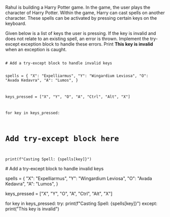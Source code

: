 Rahul is building a Harry Potter game. In the game, the user plays the character of Harry Potter. Within the game, Harry can cast spells on another character. These spells can be activated by pressing certain keys on the keyboard.

Given below is a list of keys the user is pressing. If the key is invalid and does not relate to an existing spell, an error is thrown. Implement the try-except exception block to handle these errors. Print **This key is invalid** when an exception is caught.



<Editor lang="python" type="exercise">
<code>
# Add a try-except block to handle invalid keys

spells = {
  "X": "Expelliarmus",
  "Y": "Wingardium Leviosa",
  "O": "Avada Kedavra",
  "A": "Lumos",
}

keys_pressed = ["X", "Y", "O", "A", "Ctrl", "Alt", "X"]

for key in keys_pressed:
  # Add try-except block here
  print(f"Casting Spell: {spells[key]}")
</code>

<solution>
# Add a try-except block to handle invalid keys

spells = {
  "X": "Expelliarmus",
  "Y": "Wingardium Leviosa",
  "O": "Avada Kedavra",
  "A": "Lumos",
}

keys_pressed = ["X", "Y", "O", "A", "Ctrl", "Alt", "X"]

for key in keys_pressed:
  try:
      print(f"Casting Spell: {spells[key]}")
  except:
    print("This key is invalid")
</solution>
</Editor>